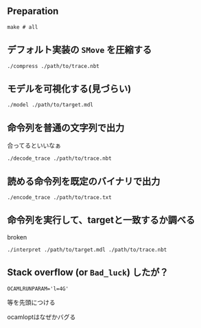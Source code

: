 
## Preparation

```
make # all
```

## デフォルト実装の `SMove` を圧縮する

```
./compress ./path/to/trace.nbt
```

## モデルを可視化する(見づらい)

```
./model ./path/to/target.mdl
```

## 命令列を普通の文字列で出力

合ってるといいなぁ

```
./decode_trace ./path/to/trace.nbt
```

## 読める命令列を既定のバイナリで出力

```
./encode_trace ./path/to/trace.txt
```


## 命令列を実行して、targetと一致するか調べる

broken

```
./interpret ./path/to/target.mdl ./path/to/trace.nbt
```

## Stack overflow (or `Bad_luck`) したが？

```
OCAMLRUNPARAM='l=4G'
```

等を先頭につける

ocamloptはなぜかバグる
